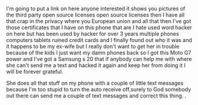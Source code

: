I'm going to put a link on here anyone
 interested it shows you pictures of the
 third party open source licenses open source
 licenses then I have all that crap in the 
privacy where you European union and all that
 then I've got those certificates that I have 
on this phone that are I hate used word hacker
 on here but has been used by hacker for over
 3 years multiple phones computers tablets
 ruined credit cards and I finally found out
 who it was and it happens to be my ex-wife
 but I really don't want to get her in trouble
 because of the kids I just want my damn 
phones back so I got this Moto G7 power and 
I've got a Samsung s 20 that if anybody can
 help me with where she can't send me a text
 and hacked it again and keep her from doing
 it I will be forever grateful.

She does all that stuff on my phone with a
 couple of little text messages because I'm 
too stupid to turn the auto receive off.surely 
to God somebody out there can send me a
 couple of text messages and correct this 
thing.
.
